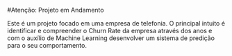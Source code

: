 #Atenção: Projeto em Andamento

Este é um projeto focado em uma empresa de telefonia. O principal intuito é identificar e compreender o Churn Rate da empresa através dos anos e com o auxílio de Machine Learning desenvolver um sistema de predição para o seu comportamento.
